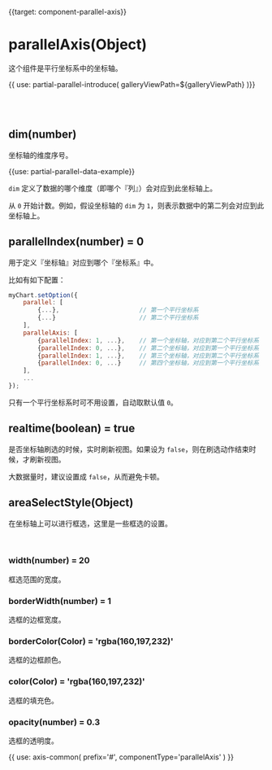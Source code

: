 
{{target: component-parallel-axis}}

# parallelAxis(Object)

这个组件是平行坐标系中的坐标轴。

{{ use: partial-parallel-introduce(
    galleryViewPath=${galleryViewPath}
)}}


<br>
<br>

## dim(number)

坐标轴的维度序号。

{{use: partial-parallel-data-example}}

`dim` 定义了数据的哪个维度（即哪个『列』）会对应到此坐标轴上。

从 `0` 开始计数。例如，假设坐标轴的 `dim` 为 `1`，则表示数据中的第二列会对应到此坐标轴上。


## parallelIndex(number) = 0

用于定义『坐标轴』对应到哪个『坐标系』中。

比如有如下配置：

```javascript
myChart.setOption({
    parallel: [
        {...},                      // 第一个平行坐标系
        {...}                       // 第二个平行坐标系
    ],
    parallelAxis: [
        {parallelIndex: 1, ...},    // 第一个坐标轴，对应到第二个平行坐标系
        {parallelIndex: 0, ...},    // 第二个坐标轴，对应到第一个平行坐标系
        {parallelIndex: 1, ...},    // 第三个坐标轴，对应到第二个平行坐标系
        {parallelIndex: 0, ...}     // 第四个坐标轴，对应到第一个平行坐标系
    ],
    ...
});
```

只有一个平行坐标系时可不用设置，自动取默认值 `0`。

## realtime(boolean) = true

是否坐标轴刷选的时候，实时刷新视图。如果设为 `false`，则在刷选动作结束时候，才刷新视图。

大数据量时，建议设置成 `false`，从而避免卡顿。


## areaSelectStyle(Object)

在坐标轴上可以进行框选，这里是一些框选的设置。

<br>


### width(number) = 20

框选范围的宽度。


### borderWidth(number) = 1

选框的边框宽度。


### borderColor(Color) = 'rgba(160,197,232)'

选框的边框颜色。


### color(Color) = 'rgba(160,197,232)'

选框的填充色。


### opacity(number) = 0.3

选框的透明度。



{{ use: axis-common(
    prefix='#',
    componentType='parallelAxis'
) }}